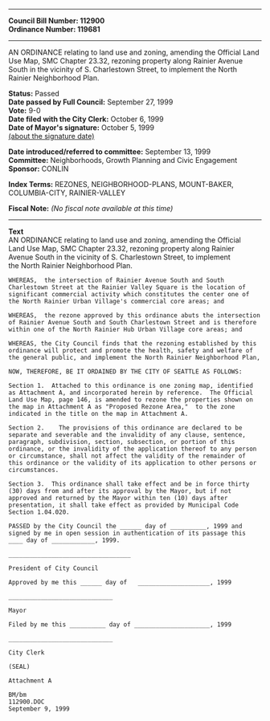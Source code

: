 * * * * *  
  
**Council Bill Number: [](#h0)[](#h2)112900**   
**Ordinance Number: 119681**  
  
* * * * *  
  
AN ORDINANCE relating to land use and zoning, amending the Official Land Use Map, SMC Chapter 23.32, rezoning property along Rainier Avenue South in the vicinity of S. Charlestown Street, to implement the North Rainier Neighborhood Plan.  
  
**Status:** Passed   
**Date passed by Full Council:** September 27, 1999   
**Vote:** 9-0   
**Date filed with the City Clerk:** October 6, 1999   
**Date of Mayor's signature:** October 5, 1999   
[(about the signature date)](/~public/approvaldate.htm)   
  
  
**Date introduced/referred to committee:** September 13, 1999   
**Committee:** Neighborhoods, Growth Planning and Civic Engagement   
**Sponsor:** CONLIN   
  
**Index Terms:** REZONES, NEIGHBORHOOD-PLANS, MOUNT-BAKER, COLUMBIA-CITY, RAINIER-VALLEY  
  
**Fiscal Note:** *(No fiscal note available at this time)*  
  
* * * * *  
  
**Text**  
    AN ORDINANCE relating to land use and zoning, amending the Official  
    Land Use Map, SMC Chapter 23.32, rezoning property along Rainier  
    Avenue South in the vicinity of S. Charlestown Street, to implement  
    the North Rainier Neighborhood Plan.  
  
    WHEREAS,  the intersection of Rainier Avenue South and South  
    Charlestown Street at the Rainier Valley Square is the location of  
    significant commercial activity which constitutes the center one of  
    the North Rainier Urban Village's commercial core areas; and  
  
    WHEREAS,  the rezone approved by this ordinance abuts the intersection  
    of Rainier Avenue South and South Charlestown Street and is therefore  
    within one of the North Rainier Hub Urban Village core areas; and  
  
    WHEREAS, the City Council finds that the rezoning established by this  
    ordinance will protect and promote the health, safety and welfare of  
    the general public, and implement the North Rainier Neighborhood Plan,  
  
    NOW, THEREFORE, BE IT ORDAINED BY THE CITY OF SEATTLE AS FOLLOWS:  
  
    Section 1.  Attached to this ordinance is one zoning map, identified  
    as Attachment A, and incorporated herein by reference.  The Official  
    Land Use Map, page 146, is amended to rezone the properties shown on  
    the map in Attachment A as "Proposed Rezone Area,"  to the zone  
    indicated in the title on the map in Attachment A.  
  
    Section 2.    The provisions of this ordinance are declared to be  
    separate and severable and the invalidity of any clause, sentence,  
    paragraph, subdivision, section, subsection, or portion of this  
    ordinance, or the invalidity of the application thereof to any person  
    or circumstance, shall not affect the validity of the remainder of  
    this ordinance or the validity of its application to other persons or  
    circumstances.  
  
    Section 3.  This ordinance shall take effect and be in force thirty  
    (30) days from and after its approval by the Mayor, but if not  
    approved and returned by the Mayor within ten (10) days after  
    presentation, it shall take effect as provided by Municipal Code  
    Section 1.04.020.  
  
    PASSED by the City Council the ______ day of __________, 1999 and  
    signed by me in open session in authentication of its passage this  
    ____ day of ____________, 1999.  
  
    __________________________________  
  
    President of City Council  
  
    Approved by me this ______ day of   ____________________, 1999  
  
    _____________________________  
  
    Mayor  
  
    Filed by me this __________ day of _____________________, 1999  
  
    _____________________________  
  
    City Clerk  
  
    (SEAL)  
  
    Attachment A  
  
    BM/bm  
    112900.DOC  
    September 9, 1999  
